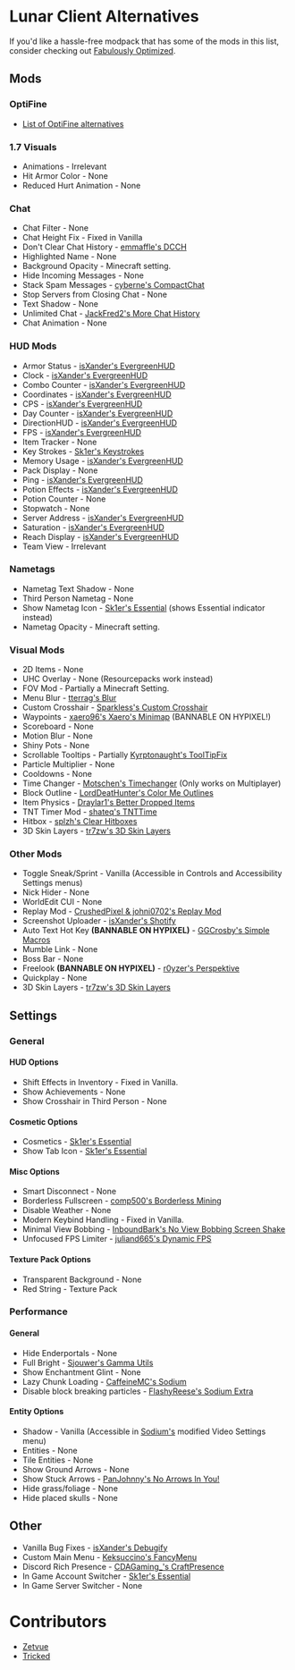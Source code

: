 # Lunar Client Alternatives
If you'd like a hassle-free
modpack that has some of the
mods in this list, consider
checking out
[Fabulously Optimized](https://modrinth.com/modpack/fabulously-optimized).

## Mods

### OptiFine

* [List of OptiFine alternatives](https://lambdaurora.dev/optifine_alternatives)

### 1.7 Visuals

* Animations - Irrelevant
* Hit Armor Color - None
* Reduced Hurt Animation - None

### Chat

* Chat Filter - None
* Chat Height Fix - Fixed in Vanilla
* Don't Clear Chat History - [emmaffle's DCCH](https://modrinth.com/mod/dcch/versions)
* Highlighted Name - None
* Background Opacity - Minecraft setting.
* Hide Incoming Messages - None
* Stack Spam Messages - [cyberne's CompactChat](https://modrinth.com/mod/compactchat/versions)
* Stop Servers from Closing Chat - None
* Text Shadow - None
* Unlimited Chat - [JackFred2's More Chat History](https://modrinth.com/mod/morechathistory/versions)
* Chat Animation - None

### HUD Mods

* Armor Status - [isXander's EvergreenHUD](https://modrinth.com/mod/evergreenhud/versions)
* Clock - [isXander's EvergreenHUD](https://modrinth.com/mod/evergreenhud/versions)
* Combo Counter - [isXander's EvergreenHUD](https://modrinth.com/mod/evergreenhud/versions)
* Coordinates - [isXander's EvergreenHUD](https://modrinth.com/mod/evergreenhud/versions)
* CPS - [isXander's EvergreenHUD](https://modrinth.com/mod/evergreenhud/versions) 
* Day Counter - [isXander's EvergreenHUD](https://modrinth.com/mod/evergreenhud/versions)
* DirectionHUD - [isXander's EvergreenHUD](https://modrinth.com/mod/evergreenhud/versions)
* FPS - [isXander's EvergreenHUD](https://modrinth.com/mod/evergreenhud/versions)
* Item Tracker - None
* Key Strokes - [Sk1er's Keystrokes](https://sk1er.club/mods/keystrokesmod)
* Memory Usage - [isXander's EvergreenHUD](https://modrinth.com/mod/evergreenhud/versions)
* Pack Display - None
* Ping - [isXander's EvergreenHUD](https://modrinth.com/mod/evergreenhud/versions)
* Potion Effects - [isXander's EvergreenHUD](https://modrinth.com/mod/evergreenhud/versions)
* Potion Counter - None
* Stopwatch - None
* Server Address -  [isXander's EvergreenHUD](https://modrinth.com/mod/evergreenhud/versions)
* Saturation - [isXander's EvergreenHUD](https://modrinth.com/mod/evergreenhud/versions)
* Reach Display - [isXander's EvergreenHUD](https://modrinth.com/mod/evergreenhud/versions)
* Team View - Irrelevant

### Nametags

* Nametag Text Shadow -  None
* Third Person Nametag - None
* Show Nametag Icon - [Sk1er's Essential](https://essential.gg) (shows Essential indicator instead)
* Nametag Opacity - Minecraft setting.

### Visual Mods

* 2D Items - None
* UHC Overlay - None (Resourcepacks work instead)
* FOV Mod - Partially a Minecraft Setting.
* Menu Blur - [tterrag's Blur](https://www.curseforge.com/minecraft/mc-mods/blur)
* Custom Crosshair - [Sparkless's Custom Crosshair](https://www.curseforge.com/minecraft/mc-mods/custom-crosshair-mod)
* Waypoints - [xaero96's Xaero's Minimap](https://www.curseforge.com/minecraft/mc-mods/xaeros-minimap) (BANNABLE ON HYPIXEL!)
* Scoreboard - None
* Motion Blur - None
* Shiny Pots - None
* Scrollable Tooltips - Partially [Kyrptonaught's ToolTipFix](https://www.curseforge.com/minecraft/mc-mods/tooltipfix)
* Particle Multiplier - None
* Cooldowns - None
* Time Changer - [Motschen's Timechanger](https://www.curseforge.com/minecraft/mc-mods/time-changer) (Only works on Multiplayer)
* Block Outline - [LordDeatHunter's Color Me Outlines](https://www.curseforge.com/minecraft/mc-mods/color-me-outlines)
* Item Physics - [Draylar1's Better Dropped Items](https://www.curseforge.com/minecraft/mc-mods/better-dropped-items)
* TNT Timer Mod - [shateq's TNTTime](https://modrinth.com/mod/tnttime/versions)
* Hitbox - [splzh's Clear Hitboxes](https://modrinth.com/mod/clearhitboxes/versions)
* 3D Skin Layers - [tr7zw's 3D Skin Layers](https://www.curseforge.com/minecraft/mc-mods/skin-layers-3d)

### Other Mods

* Toggle Sneak/Sprint - Vanilla (Accessible in Controls and Accessibility Settings menus)
* Nick Hider - None
* WorldEdit CUI - None
* Replay Mod - [CrushedPixel & johni0702's Replay Mod](https://www.replaymod.com/download)
* Screenshot Uploader - [isXander's Shotify](https://modrinth.com/mod/shotify)
* Auto Text Hot Key **(BANNABLE ON HYPIXEL)** - [GGCrosby's Simple Macros](https://www.curseforge.com/minecraft/mc-mods/fabric-simple-macros)
* Mumble Link - None
* Boss Bar - None
* Freelook **(BANNABLE ON HYPIXEL)** - [r0yzer's Perspektive](https://modrinth.com/mod/perspektive)
* Quickplay - None
* 3D Skin Layers - [tr7zw's 3D Skin Layers](https://www.curseforge.com/minecraft/mc-mods/skin-layers-3d)

## Settings

### General

#### HUD Options

* Shift Effects in Inventory - Fixed in Vanilla.
* Show Achievements - None
* Show Crosshair in Third Person - None

#### Cosmetic Options

* Cosmetics - [Sk1er's Essential](https://essential.gg)
* Show Tab Icon - [Sk1er's Essential](https://essential.gg)

#### Misc Options

* Smart Disconnect - None
* Borderless Fullscreen - [comp500's Borderless Mining](https://www.curseforge.com/minecraft/mc-mods/borderless-mining)
* Disable Weather - None
* Modern Keybind Handling - Fixed in Vanilla.
* Minimal View Bobbing - [InboundBark's No View Bobbing Screen Shake](https://modrinth.com/mod/viewbobbingmod)
* Unfocused FPS Limiter - [juliand665's Dynamic FPS](https://modrinth.com/mod/dynamic-fps)

#### Texture Pack Options

* Transparent Background - None
* Red String - Texture Pack

### Performance

#### General

* Hide Enderportals - None
* Full Bright - [Sjouwer's Gamma Utils](https://modrinth.com/mod/gamma-utils)
* Show Enchantment Glint - None
* Lazy Chunk Loading - [CaffeineMC's Sodium](https://modrinth.com/mod/sodium)
* Disable block breaking particles - [FlashyReese's Sodium Extra](https://modrinth.com/mod/sodium-extra/versions)

#### Entity Options

* Shadow - Vanilla (Accessible in [Sodium's](https://modrinth.com/mod/sodium) modified Video Settings menu)
* Entities - None
* Tile Entities - None
* Show Ground Arrows - None
* Show Stuck Arrows - [PanJohnny's No Arrows In You!](https://modrinth.com/mod/naiy)
* Hide grass/foliage - None
* Hide placed skulls - None

## Other

* Vanilla Bug Fixes - [isXander's Debugify](https://modrinth.com/mod/debugify)
* Custom Main Menu - [Keksuccino's FancyMenu](https://www.curseforge.com/minecraft/mc-mods/fancymenu-fabric)
* Discord Rich Presence - [CDAGaming_'s CraftPresence](https://www.curseforge.com/minecraft/mc-mods/craftpresence)
* In Game Account Switcher - [Sk1er's Essential](https://essential.gg)
* In Game Server Switcher - None

# Contributors

* [Zetvue](https://zetvue.carrd.co)
* [Tricked](https://github.com/Tricked-dev)
